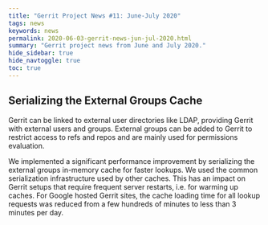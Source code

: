 ```yaml
---
title: "Gerrit Project News #11: June-July 2020"
tags: news
keywords: news
permalink: 2020-06-03-gerrit-news-jun-jul-2020.html
summary: "Gerrit project news from June and July 2020."
hide_sidebar: true
hide_navtoggle: true
toc: true
---
```


## Serializing the External Groups Cache

Gerrit can be linked to external user directories like LDAP, providing Gerrit with external users and groups. External groups can be added to Gerrit to restrict access to refs and repos and are mainly used for permissions evaluation.

We implemented a significant performance improvement by serializing the external groups in-memory cache for faster lookups. We used the common serialization infrastructure used by other caches. This has an impact on Gerrit setups that require frequent server restarts, i.e. for warming up caches. For Google hosted Gerrit sites, the cache loading time for all lookup requests was reduced from a few hundreds of minutes to less than 3 minutes per day.

